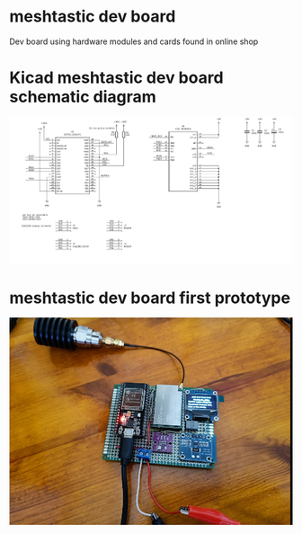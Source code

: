 # meshtastic dev board
Dev board using hardware modules and cards found in online shop

# Kicad meshtastic dev board schematic diagram
![schematic diagram](img/prototype-1-schematic-diagram.png)

# meshtastic dev board first prototype
![schematic diagram](img/prototype-1.png)

